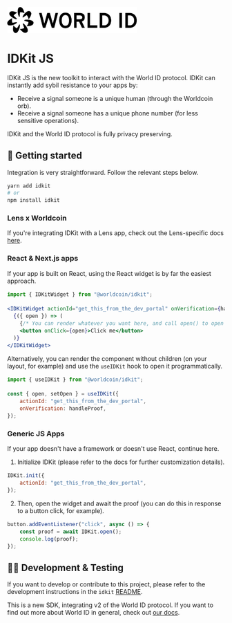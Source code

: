 <img src="https://raw.githubusercontent.com/worldcoin/world-id-js/main/world-id-logo.svg" alt="World ID logo" width="300" />

# IDKit JS

IDKit JS is the new toolkit to interact with the World ID protocol. IDKit can instantly add sybil resistance to your apps by:

-   Receive a signal someone is a unique human (through the Worldcoin orb).
-   Receive a signal someone has a unique phone number (for less sensitive operations).

IDKit and the World ID protocol is fully privacy preserving.

## 🚀 Getting started

Integration is very straightforward. Follow the relevant steps below.

```bash
yarn add idkit
# or
npm install idkit
```

### Lens x Worldcoin

If you're integrating IDKit with a Lens app, check out the Lens-specific docs [here](LENS.md).

### React & Next.js apps

If your app is built on React, using the React widget is by far the easiest approach.

```jsx
import { IDKitWidget } from "@worldcoin/idkit";

<IDKitWidget actionId="get_this_from_the_dev_portal" onVerification={handleProof}>
  {({ open }) => (
    {/* You can render whatever you want here, and call open() to open the widget */}
    <button onClick={open}>Click me</button>
  )}
</IDKitWidget>
```

Alternatively, you can render the component without children (on your layout, for example) and use the `useIDKit` hook to open it programmatically.

```jsx
import { useIDKit } from "@worldcoin/idkit";

const { open, setOpen } = useIDKit({
	actionId: "get_this_from_the_dev_portal",
	onVerification: handleProof,
});
```

### Generic JS Apps

If your app doesn't have a framework or doesn't use React, continue here.

1. Initialize IDKit (please refer to the docs for further customization details).

```js
IDKit.init({
	actionId: "get_this_from_the_dev_portal",
});
```

2. Then, open the widget and await the proof (you can do this in response to a button click, for example).

```js
button.addEventListener("click", async () => {
	const proof = await IDKit.open();
	console.log(proof);
});
```

## 🧑‍💻 Development & Testing

If you want to develop or contribute to this project, please refer to the development instructions in the `idkit` [README](/idkit/README.md).

<!-- WORLD-ID-SHARED-README-TAG:START - Do not remove or modify this section directly -->
<!-- The contents of this file are inserted to all World ID repositories to provide general context on World ID. -->

This is a new SDK, integrating v2 of the World ID protocol. If you want to find out more about World ID in general, check out [our docs][docs].

<!-- WORLD-ID-SHARED-README-TAG:END -->

[docs]: https://id.worldcoin.org/docs/js
